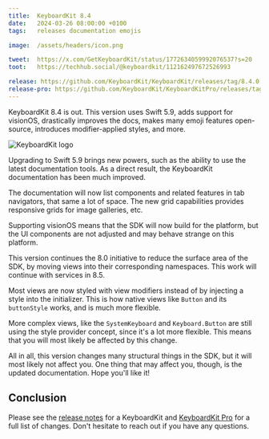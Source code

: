 ```yaml
---
title:  KeyboardKit 8.4
date:   2024-03-26 08:00:00 +0100
tags:   releases documentation emojis

image:  /assets/headers/icon.png

tweet:  https://x.com/GetKeyboardKit/status/1772634059992076537?s=20
toot:   https://techhub.social/@keyboardkit/112162497672526993

release: https://github.com/KeyboardKit/KeyboardKit/releases/tag/8.4.0
release-pro: https://github.com/KeyboardKit/KeyboardKitPro/releases/tag/8.4.0
---
```


KeyboardKit 8.4 is out. This version uses Swift 5.9, adds support for visionOS, drastically improves the docs, makes many emoji features open-source, introduces modifier-applied styles, and more. 

![KeyboardKit logo]({{page.image}})

Upgrading to Swift 5.9 brings new powers, such as the ability to use the latest documentation tools. As a direct result, the KeyboardKit documentation has been much improved.

The documentation will now list components and related features in tab navigators, that same a lot of space. The new grid capabilities provides responsive grids for image galleries, etc.

Supporting visionOS means that the SDK will now build for the platform, but the UI components are not adjusted and may behave strange on this platform.

This version continues the 8.0 initiative to reduce the surface area of the SDK, by moving views into their corresponding namespaces. This work will continue with services in 8.5.

Most views are now styled with view modifiers instead of by injecting a style into the initializer. This is how native views like `Button` and its `buttonStyle` works, and is much more flexible.

More complex views, like the `SystemKeyboard` and `Keyboard.Button` are still using the style provider concept, since it's a lot more flexible. This means that you will most likely be affected by this change.

All in all, this version changes many structural things in the SDK, but it will most likely not affect you. One thing that may affect you, though, is the updated documentation. Hope you'll like it!


## Conclusion

Please see the [release notes]({{page.release}}) for a KeyboardKit and [KeyboardKit Pro]({{page.release-pro}}) for a full list of changes. Don't hesitate to reach out if you have any questions.